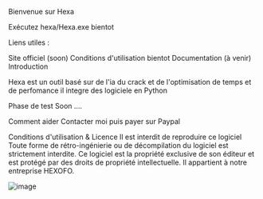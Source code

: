Bienvenue sur Hexa

Exécutez hexa/Hexa.exe bientot

Liens utiles : 

Site officiel (soon)
Conditions d'utilisation bientot
Documentation (à venir)
Introduction

Hexa est un outil  basé sur de l'ia du crack et de l'optimisation de temps et de perfomance il integre des logiciele en Python

Phase de test
Soon ....


Comment aider
Contacter moi puis payer sur Paypal


Conditions d'utilisation & Licence
Il est interdit de reproduire ce logiciel
Toute forme de rétro-ingénierie ou de décompilation du logiciel est strictement interdite.
Ce logiciel est la propriété exclusive de son éditeur et est protégé par des droits de propriété intellectuelle.
Il appartient à notre entreprise HEXOFO.

![image](https://github.com/user-attachments/assets/c5732fb9-5a6e-4f90-a4d2-7fff23992c9a)
